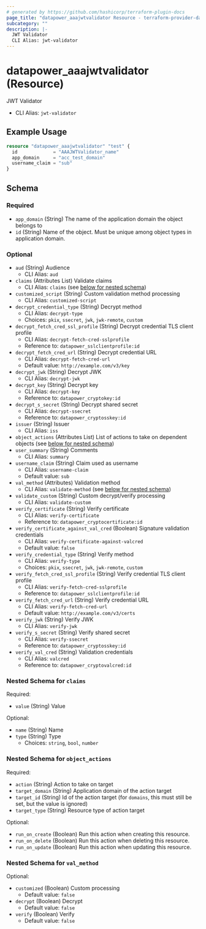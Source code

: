 ```yaml
---
# generated by https://github.com/hashicorp/terraform-plugin-docs
page_title: "datapower_aaajwtvalidator Resource - terraform-provider-datapower"
subcategory: ""
description: |-
  JWT Validator
  CLI Alias: jwt-validator
---
```


# datapower_aaajwtvalidator (Resource)

JWT Validator
  - CLI Alias: `jwt-validator`

## Example Usage

```terraform
resource "datapower_aaajwtvalidator" "test" {
  id             = "AAAJWTValidator_name"
  app_domain     = "acc_test_domain"
  username_claim = "sub"
}
```

<!-- schema generated by tfplugindocs -->
## Schema

### Required

- `app_domain` (String) The name of the application domain the object belongs to
- `id` (String) Name of the object. Must be unique among object types in application domain.

### Optional

- `aud` (String) Audience
  - CLI Alias: `aud`
- `claims` (Attributes List) Validate claims
  - CLI Alias: `claims` (see [below for nested schema](#nestedatt--claims))
- `customized_script` (String) Custom validation method processing
  - CLI Alias: `customized-script`
- `decrypt_credential_type` (String) Decrypt method
  - CLI Alias: `decrypt-type`
  - Choices: `pkix`, `ssecret`, `jwk`, `jwk-remote`, `custom`
- `decrypt_fetch_cred_ssl_profile` (String) Decrypt credential TLS client profile
  - CLI Alias: `decrypt-fetch-cred-sslprofile`
  - Reference to: `datapower_sslclientprofile:id`
- `decrypt_fetch_cred_url` (String) Decrypt credential URL
  - CLI Alias: `decrypt-fetch-cred-url`
  - Default value: `http://example.com/v3/key`
- `decrypt_jwk` (String) Decrypt JWK
  - CLI Alias: `decrypt-jwk`
- `decrypt_key` (String) Decrypt key
  - CLI Alias: `decrypt-key`
  - Reference to: `datapower_cryptokey:id`
- `decrypt_s_secret` (String) Decrypt shared secret
  - CLI Alias: `decrypt-ssecret`
  - Reference to: `datapower_cryptosskey:id`
- `issuer` (String) Issuer
  - CLI Alias: `iss`
- `object_actions` (Attributes List) List of actions to take on dependent objects (see [below for nested schema](#nestedatt--object_actions))
- `user_summary` (String) Comments
  - CLI Alias: `summary`
- `username_claim` (String) Claim used as username
  - CLI Alias: `username-claim`
  - Default value: `sub`
- `val_method` (Attributes) Validation method
  - CLI Alias: `validate-method` (see [below for nested schema](#nestedatt--val_method))
- `validate_custom` (String) Custom decrypt/verify processing
  - CLI Alias: `validate-custom`
- `verify_certificate` (String) Verify certificate
  - CLI Alias: `verify-certificate`
  - Reference to: `datapower_cryptocertificate:id`
- `verify_certificate_against_val_cred` (Boolean) Signature validation credentials
  - CLI Alias: `verify-certificate-against-valcred`
  - Default value: `false`
- `verify_credential_type` (String) Verify method
  - CLI Alias: `verify-type`
  - Choices: `pkix`, `ssecret`, `jwk`, `jwk-remote`, `custom`
- `verify_fetch_cred_ssl_profile` (String) Verify credential TLS client profile
  - CLI Alias: `verify-fetch-cred-sslprofile`
  - Reference to: `datapower_sslclientprofile:id`
- `verify_fetch_cred_url` (String) Verify credential URL
  - CLI Alias: `verify-fetch-cred-url`
  - Default value: `http://example.com/v3/certs`
- `verify_jwk` (String) Verify JWK
  - CLI Alias: `verify-jwk`
- `verify_s_secret` (String) Verify shared secret
  - CLI Alias: `verify-ssecret`
  - Reference to: `datapower_cryptosskey:id`
- `verify_val_cred` (String) Validation credentials
  - CLI Alias: `valcred`
  - Reference to: `datapower_cryptovalcred:id`

<a id="nestedatt--claims"></a>
### Nested Schema for `claims`

Required:

- `value` (String) Value

Optional:

- `name` (String) Name
- `type` (String) Type
  - Choices: `string`, `bool`, `number`


<a id="nestedatt--object_actions"></a>
### Nested Schema for `object_actions`

Required:

- `action` (String) Action to take on target
- `target_domain` (String) Application domain of the action target
- `target_id` (String) Id of the action target (for `domains`, this must still be set, but the value is ignored)
- `target_type` (String) Resource type of action target

Optional:

- `run_on_create` (Boolean) Run this action when creating this resource.
- `run_on_delete` (Boolean) Run this action when deleting this resource.
- `run_on_update` (Boolean) Run this action when updating this resource.


<a id="nestedatt--val_method"></a>
### Nested Schema for `val_method`

Optional:

- `customized` (Boolean) Custom processing
  - Default value: `false`
- `decrypt` (Boolean) Decrypt
  - Default value: `false`
- `verify` (Boolean) Verify
  - Default value: `false`
